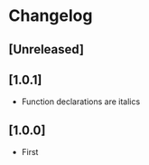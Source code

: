 <!-- Keep a Changelog guide -> https://keepachangelog.com -->

# Changelog

## [Unreleased]

## [1.0.1]

- Function declarations are italics

## [1.0.0]

- First 
